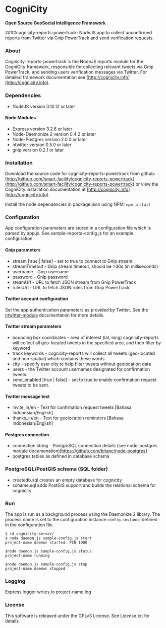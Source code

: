 CogniCity
===========
**Open Source GeoSocial Intelligence Framework**

####cognicity-reports-powertrack: NodeJS app to collect unconfirmed reports from Twitter via Gnip PowerTrack and send verification requests.


### About
Cognicity-reports-powertrack is the NodeJS reports module for the CogniCity framework, responsible for collecting relevant tweets via Gnip PowerTrack, and sending users verification messages via Twitter. For detailed framework documentation see [http://cognicity.info](http://cognicity.info).

### Dependencies
* NodeJS version 0.10.12 or later

#### Node Modules
* Express version 3.2.6 or later
* Node-Daemonize 2 version 0.4.2 or later
* Node-Postgres version 2.0.0 or later
* ntwitter version 0.5.0 or later
* gnip version 0.2.1 or later

### Installation
Download the source code for cognicity-reports-powertrack from github: [http://github.com/smart-facility/cognicity-reports-powertrack](http://github.com/smart-facility/cognicity-reports-powertrack) or view the CogniCity installation documentation at [http://cognicity.info](http://cognicity.info).

Install the node dependencies in package.json using NPM: `npm install`

### Configuration
App configuration parameters are stored in a configuration file which is parsed by app.js. See sample-reports-config.js for an example configuration.

#### Gnip parameters
* stream [true | false] - set to true to connect to Gnip stream.
* streamTimeout - Gnip stream timeout, should be >30s (in milliseconds)
* username - Gnip username
* password - Gnip password
* steamUrl - URL to fetch JSON stream from Gnip PowerTrack
* rulesUrl - URL to fetch JSON rules from Gnip PowerTrack

#### Twitter account configuration
Set the app authentication parameters as provided by Twitter. See the [ntwitter-module](https://github.com/AvianFlu/ntwitter) documentation for more details.

#### Twitter stream parameters
* bounding box coordinates - area of interest (lat, long) cognicity-reports will collect all geo-located tweets in the specified area, and then filter by keyword
* track keywords - cognicity-reports will collect all tweets (geo-located and non-spatial) which contains these words
* city - specify user city to help filter tweets without geolocation data
* users - the Twitter account usernames designated for confirmation tweets.
* send_enabled [true | false] - set to true to enable confirmation request tweets to be sent.

#### Twitter message text
* invite_in/en - Text for confrmation request tweets [Bahasa Indonesian/English]
* thanks_in/en - Text for geolocation reminders [Bahasa Indonesian/English]

#### Postgres connection
* connection string - PostgreSQL connection details (see node-postgres module documenation)[https://github.com/brianc/node-postgres]
* postgres tables as defined in database schema

### PostgreSQL/PostGIS schema (SQL folder)
* createdb.sql creates an empty database for cognicity
* schame.sql adds PostGIS support and builds the relational schema for cognicity

### Run
The app is run as a background process using the Daemonize 2 library. The process name is set to the configuration instance `config.instance` defined in the configuration file.

```shell
$ cd cognicity-server/
$ node daemon.js sample-config.js start
project-name daemon started. PID 1000

$node daemon.js sample-config.js status
project-name running 

$node daemon.js sample-config.js stop
project-name daemon stopped
```

### Logging
Express logger writes to project-name.log

### License
This software is released under the GPLv3 License. See License.txt for details.

